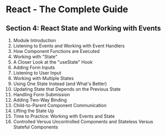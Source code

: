 # React - The Complete Guide

## Section 4: React State and Working with Events

1. Module Introduction
2. Listening to Events and Working with Event Handlers
3. How Component Functions are Executed
4. Working with "State"
5. A Closer Look at the "useState" Hook
6. Adding Form Inputs
7. Listening to User Input
8. Working with Multiple States
9. Using One State Instead (and What's Better)
10. Updating State that Depends on the Previous State
11. Handling Form Submission
12. Adding Two-Way Binding
13. Child-to-Parent Component Communication
14. Lifting the State Up
15. Time to Practice: Working with Events and State
16. Controlled Versus Uncontrolled Components and Stateless Versus Stateful Components
